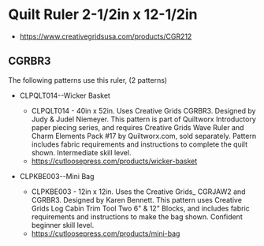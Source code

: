 # Quilt Ruler 2-1/2in x 12-1/2in
* https://www.creativegridsusa.com/products/CGR212

## CGRBR3

The following patterns use this ruler, (2 patterns)

* CLPQLT014--Wicker Basket
	* CLPQLT014 - 40in x 52in. Uses Creative Grids CGRBR3. Designed by Judy & Judel Niemeyer. This pattern is part of Quiltworx Introductory paper piecing series, and requires Creative Grids Wave Ruler and Charm Elements Pack #17 by Quiltworx.com, sold separately. Pattern includes fabric requirements and instructions to complete the quilt shown. Intermediate skill level.
	* https://cutloosepress.com/products/wicker-basket


* CLPKBE003--Mini Bag
	* CLPKBE003 - 12in x 12in. Uses the Creative Grids_ CGRJAW2 and CGRBR3. Designed by Karen Bennett. This pattern uses Creative Grids Log Cabin Trim Tool Two 6" & 12" Blocks, and includes fabric requirements and instructions to make the bag shown. Confident beginner skill level.
	* https://cutloosepress.com/products/mini-bag

